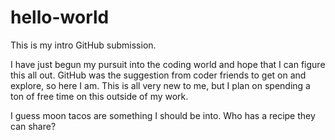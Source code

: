 # hello-world
This is my intro GitHub submission. 

I have just begun my pursuit into the coding world and hope that I can figure this all out. 
GitHub was the suggestion from coder friends to get on and explore, so here I am. 
This is all very new to me, but I plan on spending a ton of free time on this outside of my work. 

I guess moon tacos are something I should be into. Who has a recipe they can share?

